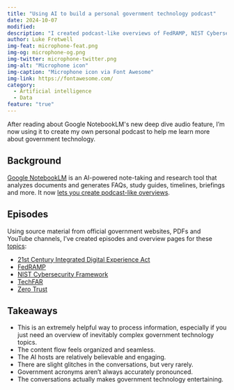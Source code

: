 ```yaml
---
title: "Using AI to build a personal government technology podcast"
date: 2024-10-07
modified: 
description: "I created podcast-like overviews of FedRAMP, NIST Cybersecurity Framework, TechFAR and Zero Trust with Google NotebookLM's deep dive feature."
author: Luke Fretwell
img-feat: microphone-feat.png
img-og: microphone-og.png
img-twitter: microphone-twitter.png
img-alt: "Microphone icon"
img-caption: "Microphone icon via Font Awesome"
img-link: https://fontawesome.com/
category:
  - Artificial intelligence
  - Data
feature: "true"
---
```


After reading about Google NotebookLM's new deep dive audio feature, I’m now using it to create my own personal podcast to help me learn more about government technology.

## Background

[Google NotebookLM](https://support.google.com/notebooklm/answer/14273541?hl=en) is an AI-powered note-taking and research tool that analyzes documents and generates FAQs, study guides, timelines, briefings and more. It now [lets you create podcast-like overviews](https://blog.google/technology/ai/notebooklm-audio-overviews/).

## Episodes

Using source material from official government websites, PDFs and YouTube channels, I’ve created episodes and overview pages for these [topics](/research):

* [21st Century Integrated Digital Experience Act](https://govfresh.com/research/idea-act-delivering-digital-first-public-experience)
* [FedRAMP](https://govfresh.com/research/fedramp)
* [NIST Cybersecurity Framework](https://govfresh.com/research/nist-cybersecurity-framework)
* [TechFAR](https://govfresh.com/research/techfar)
* [Zero Trust](https://govfresh.com/research/zero-trust)

## Takeaways

* This is an extremely helpful way to process information, especially if you just need an overview of inevitably complex government technology topics.
* The content flow feels organized and seamless.
* The AI hosts are relatively believable and engaging.
* There are slight glitches in the conversations, but very rarely.
* Government acronyms aren’t always accurately pronounced.
* The conversations actually makes government technology entertaining.
